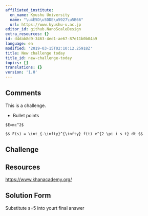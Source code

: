 ```yaml
---
affiliated_institute:
  en_name: Kyushu University
  name: "\u4E5D\u5DDE\u5927\u5B66"
  url: https://www.kyushu-u.ac.jp
editor_id: github.NanoScaleDesign
extra_resources: {}
id: d4dab8d9-3463-4ed1-ae67-87e11b0b04a9
language: en
modified: '2019-03-15T02:10:12.25918Z'
title: New challenge today
title_id: new-challenge-today
topics: []
translations: {}
version: '1.0'
---
```


## Comments
This is a challenge.

- Bullet points

`$E=mc^2$`


`$$ F(s) = \int_{-\infty}^{\infty} f(t) e^{2 \pi i s t} dt $$`

## Challenge



## Resources

https://www.khanacademy.org/


## Solution Form
Substitute s=5 into yourt final answer



